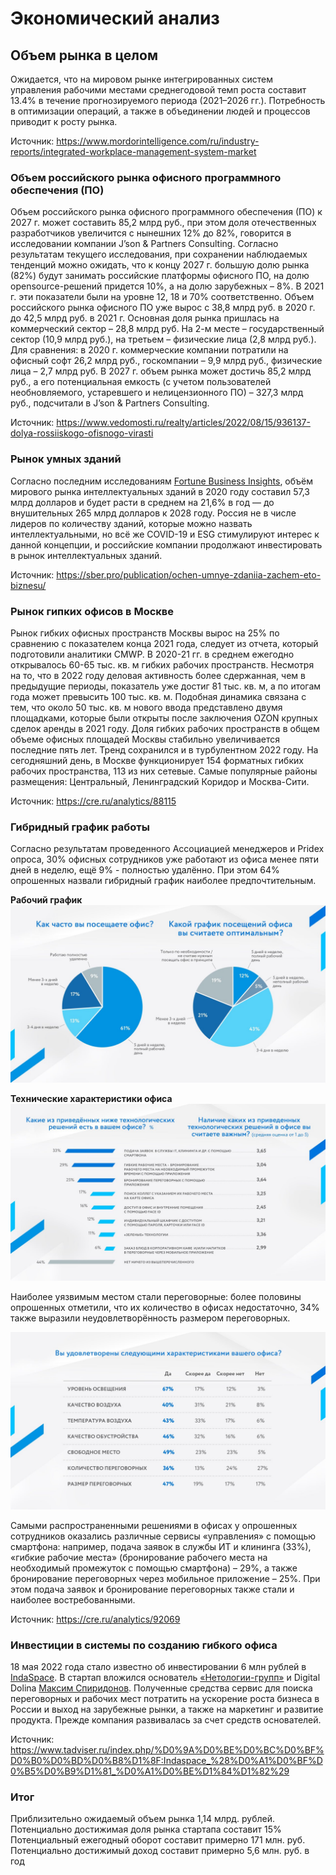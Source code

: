 # Экономический анализ

## Объем рынка в целом

Ожидается, что на мировом рынке интегрированных систем управления рабочими местами среднегодовой темп роста составит 13.4% в течение прогнозируемого периода (2021–2026 гг.). Потребность в оптимизации операций, а также в объединении людей и процессов приводит к росту рынка.

Источник: https://www.mordorintelligence.com/ru/industry-reports/integrated-workplace-management-system-market

### Объем российского рынка офисного программного обеспечения (ПО)

Объем российского рынка офисного программного обеспечения (ПО) к 2027 г. может составить 85,2 млрд руб., при этом доля отечественных разработчиков увеличится с нынешних 12% до 82%, говорится в исследовании компании J’son & Partners Consulting.
Согласно результатам текущего исследования, при сохранении наблюдаемых тенденций можно ожидать, что к концу 2027 г. большую долю рынка (82%) будут занимать российские платформы офисного ПО, на долю opensource-решений придется 10%, а на долю зарубежных – 8%. В 2021 г. эти показатели были на уровне 12, 18 и 70% соответственно.
Объем российского рынка офисного ПО уже вырос с 38,8 млрд руб. в 2020 г. до 42,5 млрд руб. в 2021 г. Основная доля рынка пришлась на коммерческий сектор – 28,8 млрд руб. На 2-м месте – государственный сектор (10,9 млрд руб.), на третьем – физические лица (2,8 млрд руб.). Для сравнения: в 2020 г. коммерческие компании потратили на офисный софт 26,2 млрд руб., госкомпании – 9,9 млрд руб., физические лица – 2,7 млрд руб.
В 2027 г. объем рынка может достичь 85,2 млрд руб., а его потенциальная емкость (с учетом пользователей необновляемого, устаревшего и нелицензионного ПО) – 327,3 млрд руб., подсчитали в J’son & Partners Consulting.

Источник: https://www.vedomosti.ru/realty/articles/2022/08/15/936137-dolya-rossiiskogo-ofisnogo-virasti

### Рынок умных зданий

Согласно последним исследованиям [Fortune Business Insights](https://www.fortunebusinessinsights.com/industry-reports/smart-building-market-101198), объём мирового рынка интеллектуальных зданий в 2020 году составил 57,3 млрд долларов и будет расти в среднем на 21,6% в год — до внушительных 265 млрд долларов к 2028 году.
Россия не в числе лидеров по количеству зданий, которые можно назвать интеллектуальными, но всё же COVID-19 и ESG стимулируют интерес к данной концепции, и российские компании продолжают инвестировать в рынок интеллектуальных зданий.

Источник: https://sber.pro/publication/ochen-umnye-zdaniia-zachem-eto-biznesu/

### Рынок гипких офисов в Москве

Рынок гибких офисных пространств Москвы вырос на 25% по сравнению с показателем конца 2021 года, следует из отчета, который подготовили аналитики CMWP. В 2020-21 гг. в среднем ежегодно открывалось 60-65 тыс. кв. м гибких рабочих пространств. Несмотря на то, что в 2022 году деловая активность более сдержанная, чем в предыдущие периоды, показатель уже достиг 81 тыс. кв. м, а по итогам года может превысить 100 тыс. кв. м.
Подобная динамика связана с тем, что около 50 тыс. кв. м нового ввода представлено двумя площадками, которые были открыты после заключения OZON крупных сделок аренды в 2021 году.
Доля гибких рабочих пространств в общем объеме офисных площадей Москвы стабильно увеличивается последние пять лет. Тренд сохранился и в турбулентном 2022 году. На сегодняшний день, в Москве функционирует 154 форматных гибких рабочих пространства, 113 из них сетевые. Самые популярные районы размещения: Центральный, Ленинградский Коридор и Москва-Сити.

Источник: https://cre.ru/analytics/88115

### Гибридный график работы

Согласно результатам проведенного Ассоциацией менеджеров и Pridex опроса, 30% офисных сотрудников уже работают из офиса менее пяти дней в неделю, ещё 9% - полностью удалённо.
При этом 64% опрошенных назвали гибридный график наиболее предпочтительным.

**Рабочий график**
![office_attendance.jpg](imgs/office_attendance.jpg)

**Технические характеристики офиса**
![office_technology.jpg](imgs/office_technologies.jpg)

Наиболее уязвимым местом стали переговорные: более половины опрошенных отметили, что их количество в офисах недостаточно, 34% также выразили неудовлетворённость размером переговорных.

![technologies.jpg](imgs/office_features.jpg)

Самыми распространенными решениями в офисах у опрошенных сотрудников оказались различные сервисы «управления» с помощью смартфона: например, подача заявок в службы ИТ и клининга (33%), «гибкие рабочие места» (бронирование рабочего места на необходимый промежуток с помощью смартфона) – 29%, а также бронирование переговорных через мобильное приложение – 25%.
При этом подача заявок и бронирование переговорных также стали и наиболее востребованными.

Источник: https://cre.ru/analytics/92069

### Инвестиции в системы по созданию гибкого офиса

18 мая 2022 года стало известно об инвестировании 6 млн рублей в [IndaSpace](https://indaspace.io/product). В стартап вложился основатель [«Нетологии-групп»](https://www.tadviser.ru/index.php/%D0%9A%D0%BE%D0%BC%D0%BF%D0%B0%D0%BD%D0%B8%D1%8F:%D0%9D%D0%B5%D1%82%D0%BE%D0%BB%D0%BE%D0%B3%D0%B8%D1%8F) и Digital Dolina [Максим Спиридонов](https://www.tadviser.ru/index.php/%D0%9F%D0%B5%D1%80%D1%81%D0%BE%D0%BD%D0%B0:%D0%A1%D0%BF%D0%B8%D1%80%D0%B8%D0%B4%D0%BE%D0%BD%D0%BE%D0%B2_%D0%9C%D0%B0%D0%BA%D1%81%D0%B8%D0%BC_%D0%AE%D1%80%D1%8C%D0%B5%D0%B2%D0%B8%D1%87).
Полученные средства сервис для поиска переговорных и рабочих мест потратить на ускорение роста бизнеса в России и выход на зарубежные рынки, а также на маркетинг и развитие продукта.
Прежде компания развивалась за счет средств основателей.

Источник: https://www.tadviser.ru/index.php/%D0%9A%D0%BE%D0%BC%D0%BF%D0%B0%D0%BD%D0%B8%D1%8F:Indaspace_%28%D0%A1%D0%BF%D0%B5%D0%B9%D1%81_%D0%A1%D0%BE%D1%84%D1%82%29

### Итог

Приблизительно ожидаемый объем рынка 1,14 млрд. рублей.
Потенциально достижимая доля рынка стартапа составит 15%
Потенциальный ежегодный оборот составит примерно 171 млн. руб.
Потенциально достижимый доход составит примерно 5,6 млн. руб. в год